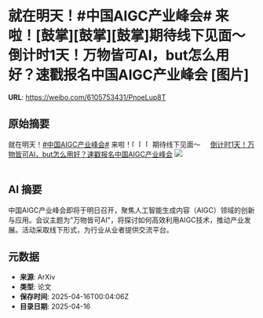 # 就在明天！#中国AIGC产业峰会# 来啦！[鼓掌][鼓掌][鼓掌]期待线下见面～ 倒计时1天！万物皆可AI，but怎么用好？速戳报名中国AIGC产业峰会 [图片]

**URL**: https://weibo.com/6105753431/PnoeLup8T

## 原始摘要

就在明天！<a href="https://m.weibo.cn/search?containerid=231522type%3D1%26t%3D10%26q%3D%23%E4%B8%AD%E5%9B%BDAIGC%E4%BA%A7%E4%B8%9A%E5%B3%B0%E4%BC%9A%23&amp;extparam=%23%E4%B8%AD%E5%9B%BDAIGC%E4%BA%A7%E4%B8%9A%E5%B3%B0%E4%BC%9A%23" data-hide=""><span class="surl-text">#中国AIGC产业峰会#</span></a> 来啦！<span class="url-icon"><img alt="[鼓掌]" src="https://h5.sinaimg.cn/m/emoticon/icon/default/d_guzhang-cca8b296d9.png" style="width:1em; height:1em;" referrerpolicy="no-referrer"></span><span class="url-icon"><img alt="[鼓掌]" src="https://h5.sinaimg.cn/m/emoticon/icon/default/d_guzhang-cca8b296d9.png" style="width:1em; height:1em;" referrerpolicy="no-referrer"></span><span class="url-icon"><img alt="[鼓掌]" src="https://h5.sinaimg.cn/m/emoticon/icon/default/d_guzhang-cca8b296d9.png" style="width:1em; height:1em;" referrerpolicy="no-referrer"></span>期待线下见面～ <a href="https://weibo.com/ttarticle/p/show?id=2309405155747154755805" data-hide=""><span class="url-icon"><img style="width: 1rem;height: 1rem" src="https://h5.sinaimg.cn/upload/2015/09/25/3/timeline_card_small_article_default.png" referrerpolicy="no-referrer"></span><span class="surl-text">倒计时1天！万物皆可AI，but怎么用好？速戳报名中国AIGC产业峰会</span></a> <img style="" src="https://tvax4.sinaimg.cn/large/006Fd7o3ly1i0hmedtf6tj30rs0fmq4p.jpg" referrerpolicy="no-referrer"><br><br>

## AI 摘要

中国AIGC产业峰会即将于明日召开，聚焦人工智能生成内容（AIGC）领域的创新与应用。会议主题为"万物皆可AI"，将探讨如何高效利用AIGC技术，推动产业发展。活动采取线下形式，为行业从业者提供交流平台。

## 元数据

- **来源**: ArXiv
- **类型**: 论文
- **保存时间**: 2025-04-16T00:04:06Z
- **目录日期**: 2025-04-16
